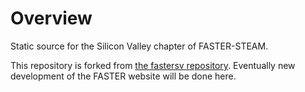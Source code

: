 # Overview
Static source for the Silicon Valley chapter of FASTER-STEAM.

This repository is forked from [the fastersv repository][fastersv-repo]. Eventually new development of the FASTER website will be done here.

[fastersv-repo]:https://github.com/fastersv/fastersv.github.io
